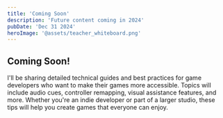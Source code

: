 ```yaml
---
title: 'Coming Soon'
description: 'Future content coming in 2024'
pubDate: 'Dec 31 2024'
heroImage: '@assets/teacher_whiteboard.png'
---
```


## Coming Soon!

I'll be sharing detailed technical guides and best practices for game developers who want to make their games more accessible. Topics will include audio cues, controller remapping, visual assistance features, and more. Whether you're an indie developer or part of a larger studio, these tips will help you create games that everyone can enjoy.
